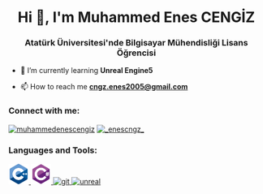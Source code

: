 <h1 align="center">Hi 👋, I'm Muhammed Enes CENGİZ</h1>
<h3 align="center">Atatürk Üniversitesi'nde Bilgisayar Mühendisliği Lisans Öğrencisi</h3>

- 🌱 I’m currently learning **Unreal Engine5**

- 📫 How to reach me **cngz.enes2005@gmail.com**

<h3 align="left">Connect with me:</h3>
<p align="left">
<a href="https://linkedin.com/in/muhammedenescengi̇z" target="blank"><img align="center" src="https://raw.githubusercontent.com/rahuldkjain/github-profile-readme-generator/master/src/images/icons/Social/linked-in-alt.svg" alt="muhammedenescengi̇z" height="30" width="40" /></a>
<a href="https://instagram.com/_enescngz_" target="blank"><img align="center" src="https://raw.githubusercontent.com/rahuldkjain/github-profile-readme-generator/master/src/images/icons/Social/instagram.svg" alt="_enescngz_" height="30" width="40" /></a>
</p>

<h3 align="left">Languages and Tools:</h3>
<p align="left"> <a href="https://www.w3schools.com/cpp/" target="_blank" rel="noreferrer"> <img src="https://raw.githubusercontent.com/devicons/devicon/master/icons/cplusplus/cplusplus-original.svg" alt="cplusplus" width="40" height="40"/> </a> <a href="https://www.w3schools.com/cs/" target="_blank" rel="noreferrer"> <img src="https://raw.githubusercontent.com/devicons/devicon/master/icons/csharp/csharp-original.svg" alt="csharp" width="40" height="40"/> </a> <a href="https://git-scm.com/" target="_blank" rel="noreferrer"> <img src="https://www.vectorlogo.zone/logos/git-scm/git-scm-icon.svg" alt="git" width="40" height="40"/> </a> <a href="https://unrealengine.com/" target="_blank" rel="noreferrer"> <img src="https://raw.githubusercontent.com/kenangundogan/fontisto/036b7eca71aab1bef8e6a0518f7329f13ed62f6b/icons/svg/brand/unreal-engine.svg" alt="unreal" width="40" height="40"/> </a> </p>

